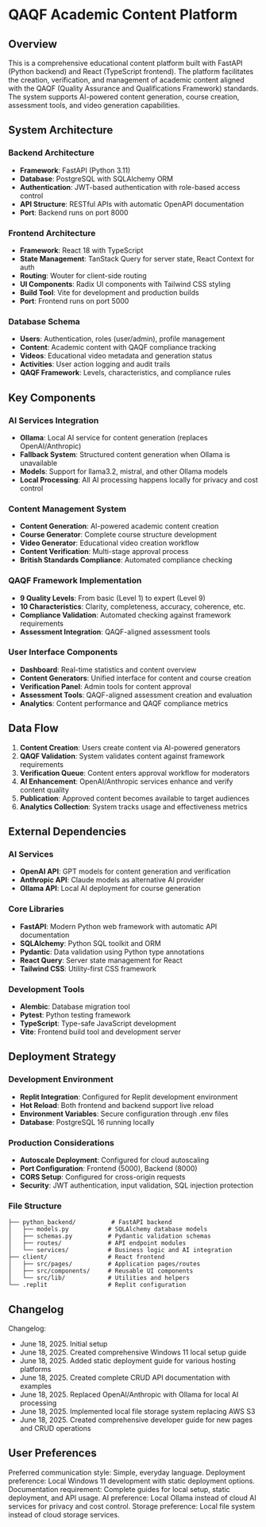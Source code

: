 # QAQF Academic Content Platform

## Overview

This is a comprehensive educational content platform built with FastAPI (Python backend) and React (TypeScript frontend). The platform facilitates the creation, verification, and management of academic content aligned with the QAQF (Quality Assurance and Qualifications Framework) standards. The system supports AI-powered content generation, course creation, assessment tools, and video generation capabilities.

## System Architecture

### Backend Architecture
- **Framework**: FastAPI (Python 3.11)
- **Database**: PostgreSQL with SQLAlchemy ORM
- **Authentication**: JWT-based authentication with role-based access control
- **API Structure**: RESTful APIs with automatic OpenAPI documentation
- **Port**: Backend runs on port 8000

### Frontend Architecture
- **Framework**: React 18 with TypeScript
- **State Management**: TanStack Query for server state, React Context for auth
- **Routing**: Wouter for client-side routing
- **UI Components**: Radix UI components with Tailwind CSS styling
- **Build Tool**: Vite for development and production builds
- **Port**: Frontend runs on port 5000

### Database Schema
- **Users**: Authentication, roles (user/admin), profile management
- **Content**: Academic content with QAQF compliance tracking
- **Videos**: Educational video metadata and generation status
- **Activities**: User action logging and audit trails
- **QAQF Framework**: Levels, characteristics, and compliance rules

## Key Components

### AI Services Integration
- **Ollama**: Local AI service for content generation (replaces OpenAI/Anthropic)
- **Fallback System**: Structured content generation when Ollama is unavailable
- **Models**: Support for llama3.2, mistral, and other Ollama models
- **Local Processing**: All AI processing happens locally for privacy and cost control

### Content Management System
- **Content Generation**: AI-powered academic content creation
- **Course Generator**: Complete course structure development
- **Video Generator**: Educational video creation workflow
- **Content Verification**: Multi-stage approval process
- **British Standards Compliance**: Automated compliance checking

### QAQF Framework Implementation
- **9 Quality Levels**: From basic (Level 1) to expert (Level 9)
- **10 Characteristics**: Clarity, completeness, accuracy, coherence, etc.
- **Compliance Validation**: Automated checking against framework requirements
- **Assessment Integration**: QAQF-aligned assessment tools

### User Interface Components
- **Dashboard**: Real-time statistics and content overview
- **Content Generators**: Unified interface for content and course creation
- **Verification Panel**: Admin tools for content approval
- **Assessment Tools**: QAQF-aligned assessment creation and evaluation
- **Analytics**: Content performance and QAQF compliance metrics

## Data Flow

1. **Content Creation**: Users create content via AI-powered generators
2. **QAQF Validation**: System validates content against framework requirements
3. **Verification Queue**: Content enters approval workflow for moderators
4. **AI Enhancement**: OpenAI/Anthropic services enhance and verify content quality
5. **Publication**: Approved content becomes available to target audiences
6. **Analytics Collection**: System tracks usage and effectiveness metrics

## External Dependencies

### AI Services
- **OpenAI API**: GPT models for content generation and verification
- **Anthropic API**: Claude models as alternative AI provider
- **Ollama API**: Local AI deployment for course generation

### Core Libraries
- **FastAPI**: Modern Python web framework with automatic API documentation
- **SQLAlchemy**: Python SQL toolkit and ORM
- **Pydantic**: Data validation using Python type annotations
- **React Query**: Server state management for React
- **Tailwind CSS**: Utility-first CSS framework

### Development Tools
- **Alembic**: Database migration tool
- **Pytest**: Python testing framework
- **TypeScript**: Type-safe JavaScript development
- **Vite**: Frontend build tool and development server

## Deployment Strategy

### Development Environment
- **Replit Integration**: Configured for Replit development environment
- **Hot Reload**: Both frontend and backend support live reload
- **Environment Variables**: Secure configuration through .env files
- **Database**: PostgreSQL 16 running locally

### Production Considerations
- **Autoscale Deployment**: Configured for cloud autoscaling
- **Port Configuration**: Frontend (5000), Backend (8000)
- **CORS Setup**: Configured for cross-origin requests
- **Security**: JWT authentication, input validation, SQL injection protection

### File Structure
```
├── python_backend/          # FastAPI backend
│   ├── models.py           # SQLAlchemy database models
│   ├── schemas.py          # Pydantic validation schemas
│   ├── routes/             # API endpoint modules
│   └── services/           # Business logic and AI integration
├── client/                 # React frontend
│   ├── src/pages/          # Application pages/routes
│   ├── src/components/     # Reusable UI components
│   └── src/lib/            # Utilities and helpers
└── .replit                 # Replit configuration
```

## Changelog

Changelog:
- June 18, 2025. Initial setup
- June 18, 2025. Created comprehensive Windows 11 local setup guide
- June 18, 2025. Added static deployment guide for various hosting platforms
- June 18, 2025. Created complete CRUD API documentation with examples
- June 18, 2025. Replaced OpenAI/Anthropic with Ollama for local AI processing
- June 18, 2025. Implemented local file storage system replacing AWS S3
- June 18, 2025. Created comprehensive developer guide for new pages and CRUD operations

## User Preferences

Preferred communication style: Simple, everyday language.
Deployment preference: Local Windows 11 development with static deployment options.
Documentation requirement: Complete guides for local setup, static deployment, and API usage.
AI preference: Local Ollama instead of cloud AI services for privacy and cost control.
Storage preference: Local file system instead of cloud storage services.